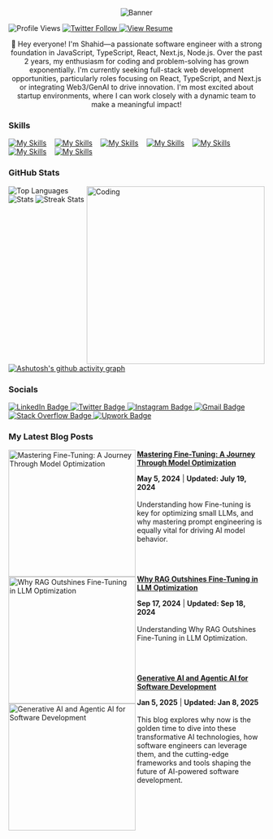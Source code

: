 <p align="center">
  <img src="https://github.com/user-attachments/assets/789b0663-2074-4799-8532-06299eff4052" alt=" Banner">
</p>

</p>
<p align="left">
  <img src="https://komarev.com/ghpvc/?username=mohammadshahidbeigh&label=Profile%20views&color=0e75b6&style=flat" alt="Profile Views" /> 
  <a href="https://twitter.com/m0hammad_shahid" target="blank">
    <img src="https://img.shields.io/twitter/follow/m0hammad_shahid?logo=twitter&style=flat" alt="Twitter Follow" />
  </a>
  <a href="https://drive.google.com/file/d/1K_Xy59h_L5r5OmtD1_Hp8Jdac3UnlugS/view?usp=sharing" download>
    <img src="https://img.shields.io/badge/View-Resume-blue?style=flat&logo=adobeacrobatreader" alt="View Resume" />
  </a>
</p>


<div align="center">👋 Hey everyone! I'm Shahid—a passionate software engineer with a strong foundation in JavaScript, TypeScript, React, Next.js, Node.js. Over the past 2 years, my enthusiasm for coding and problem-solving has grown exponentially. I'm currently seeking full-stack web development opportunities, particularly roles focusing on React, TypeScript, and Next.js or integrating Web3/GenAI to drive innovation. I'm most excited about startup environments, where I can work closely with a dynamic team to make a meaningful impact!
</div>

                                                                                                                                                                                                    
### Skills
[![My Skills](https://skillicons.dev/icons?i=html,css,js,ts)](https://skillicons.dev) &nbsp;&nbsp;
[![My Skills](https://skillicons.dev/icons?i=react,redux,next,electron)](https://skillicons.dev) &nbsp;&nbsp;
[![My Skills](https://skillicons.dev/icons?i=tailwind,scss,materialui)](https://skillicons.dev) &nbsp;&nbsp;
[![My Skills](https://skillicons.dev/icons?i=graphql,apollo,jest,cypress)](https://skillicons.dev) &nbsp;&nbsp;
[![My Skills](https://skillicons.dev/icons?i=nodejs,express,mongodb,mysql,postgres,prisma,postman)](https://skillicons.dev) &nbsp;&nbsp;
[![My Skills](https://skillicons.dev/icons?i=git,github,githubactions,appwrite,vitest,netlify,vercel)](https://skillicons.dev) &nbsp;&nbsp;
[![My Skills](https://skillicons.dev/icons?i=py,linux,firebase,supabase,jenkins,aws,redis,docker,kubernetes)](https://skillicons.dev)






<!-- Proudly created with GPRM ( https://gprm.itsvg.in ) -->

### GitHub Stats
<img align="right" alt="Coding" width="350" src="https://media3.giphy.com/media/v1.Y2lkPTc5MGI3NjExYnFmaTU5cWtrMG1tdnplanZmdjNndGl3bHFzY3dyN3JrYjVuNXZybCZlcD12MV9pbnRlcm5hbF9naWZfYnlfaWQmY3Q9Zw/qgQUggAC3Pfv687qPC/giphy.webp"> 



![Top Languages](https://github-readme-stats.vercel.app/api/top-langs/?username=mohammadshahidbeigh&theme=radical&hide_border=true&include_all_commits=true&count_private=false&layout=compact)
![Stats](https://github-readme-stats.vercel.app/api?username=mohammadshahidbeigh&theme=radical&hide_border=true&include_all_commits=true&count_private=false)
![Streak Stats](https://github-readme-streak-stats.herokuapp.com/?user=mohammadshahidbeigh&theme=radical&hide_border=true)

[![Ashutosh's github activity graph](https://github-readme-activity-graph.vercel.app/graph?username=mohammadshahidbeigh&bg_color=000000&color=e70db8&line=0b12da&point=eee2eb&area=true&hide_border=true)](https://github.com/ashutosh00710/github-readme-activity-graph)





<!-- Proudly created with GPRM ( https://gprm.itsvg.in ) -->

<!-- Proudly created with GPRM ( https://gprm.itsvg.in ) -->

### Socials

<div id="badges">
  <a href="https://www.linkedin.com/in/mohammad-shahid-beigh/">
    <img src="https://img.shields.io/badge/LinkedIn-blue?style=for-the-badge&logo=linkedin&logoColor=white" alt="LinkedIn Badge"/>
  </a>
  <a href="https://x.com/m0hammad_shahid?t=yHwKObUdCDXJX2NYeSJ4eA&s=08">
    <img src="https://img.shields.io/badge/Twitter-blue?style=for-the-badge&logo=twitter&logoColor=white" alt="Twitter Badge"/>
  </a>
  <a href="https://www.instagram.com/m0hammadshahid_?igsh=dzVjMWozN3VheGQ2">
    <img src="https://img.shields.io/badge/Instagram-darkred?style=for-the-badge&logo=instagram&logoColor=white" alt="Instagram Badge"/>
  </a>
  <a href="mailto:mohammadshahidbeigh@gmail.com">
    <img src="https://img.shields.io/badge/Gmail-FF0000?style=for-the-badge&logo=gmail&logoColor=white" alt="Gmail Badge"/>
  </a>
  <a href="https://stackoverflow.com/users/21755863/mohammad-shahid-beigh?tab=profile">
    <img src="https://img.shields.io/badge/Stack_Overflow-FE7A16?style=for-the-badge&logo=stack-overflow&logoColor=white" alt="Stack Overflow Badge"/>
  </a>
  <a href="https://www.upwork.com/freelancers/~01667608f00cd4224b?mp_source=share">
    <img src="https://img.shields.io/badge/Upwork-6FDA44?style=for-the-badge&logo=upwork&logoColor=white" alt="Upwork Badge"/>
  </a>
</div>

### My Latest Blog Posts
<!-- BLOG-POST-LIST:START -->
<!-- BLOG-POST-LIST:END -->
<!-- HASHNODE_BLOG:START -->
<p align="left">
<a href="https://mohammadshahidbeigh.hashnode.dev/mastering-fine-tuning-a-journey-through-model-optimization" title="Mastering Fine-Tuning: A Journey Through Model Optimization"><img src="https://cdn.hashnode.com/res/hashnode/image/upload/v1725476315531/b409b64b-ecf5-40cd-84ff-96b5156bf57b.png?w=1600&h=840&fit=crop&crop=entropy&auto=compress,format&format=webp" alt="Mastering Fine-Tuning: A Journey Through Model Optimization" width="250px" align="left" /></a>
<a href="https://mohammadshahidbeigh.hashnode.dev/mastering-fine-tuning-a-journey-through-model-optimization" title="Why RAG Outshines Fine-Tuning in LLM Optimization"><strong>Mastering Fine-Tuning: A Journey Through Model Optimization</strong></a>
<div><strong> May 5, 2024</strong> | <strong>Updated: July 19, 2024</strong></div>
<br/>Understanding how Fine-tuning is key for optimizing small LLMs, and why mastering prompt engineering is equally vital for driving AI model behavior.</p> <br/> <br/>

<a href="https://mohammadshahidbeigh.hashnode.dev/why-rag-outshines-fine-tuning-in-llm-optimization" title="Why RAG Outshines Fine-Tuning in LLM Optimization"><img src="https://framerusercontent.com/images/Vk7p8LACFAKiG7QLnlwAwks6uU0.png" alt="Why RAG Outshines Fine-Tuning in LLM Optimization" width="250px" align="left" /></a>
<a href="https://mohammadshahidbeigh.hashnode.dev/why-rag-outshines-fine-tuning-in-llm-optimization" title="Mastering Fine-Tuning: A Journey Through Model Optimization"><strong>Why RAG Outshines Fine-Tuning in LLM Optimization</strong></a>
<div><strong> Sep 17, 2024</strong> | <strong>Updated: Sep 18, 2024</strong></div>
<br/>Understanding Why RAG Outshines Fine-Tuning in LLM Optimization.</p> <br/> <br/>

<a href="https://mohammadshahidbeigh.hashnode.dev/generative-ai-and-agentic-ai-for-software-development" title="Generative AI and Agentic AI for Software Development"><img src="https://cdn.hashnode.com/res/hashnode/image/upload/v1736086288820/e42142eb-e1a2-4ed9-aede-940b6bdc4ead.jpeg?w=1600&h=840&fit=crop&crop=entropy&auto=compress,format&format=webp" alt="Generative AI and Agentic AI for Software Development" width="250px" align="left" /></a>
<a href="https://mohammadshahidbeigh.hashnode.dev/generative-ai-and-agentic-ai-for-software-development" title="Generative AI and Agentic AI for Software Development"><strong>Generative AI and Agentic AI for Software Development</strong></a>
<div><strong> Jan 5, 2025</strong> | <strong>Updated: Jan 8, 2025</strong></div>
<br/>This blog explores why now is the golden time to dive into these transformative AI technologies, how software engineers can leverage them, and the cutting-edge frameworks and tools shaping the future of AI-powered software development.</p> <br/> <br/>
<!-- HASHNODE_BLOG:END -->
